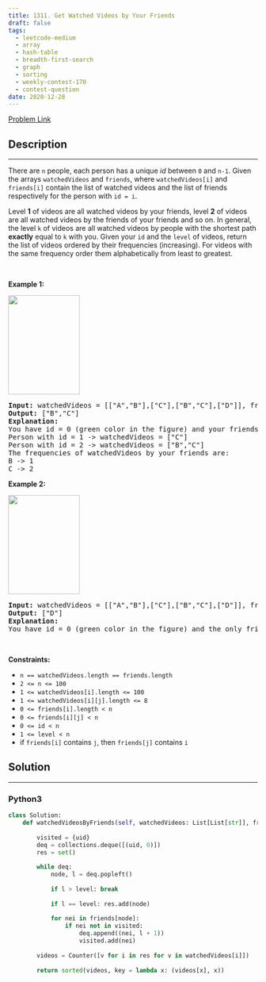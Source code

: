 ```yaml
---
title: 1311. Get Watched Videos by Your Friends
draft: false
tags: 
  - leetcode-medium
  - array
  - hash-table
  - breadth-first-search
  - graph
  - sorting
  - weekly-contest-170
  - contest-question
date: 2020-12-28
---
```


[Problem Link](https://leetcode.com/problems/get-watched-videos-by-your-friends/)

## Description

---
<p>There are <code>n</code> people, each person has a unique <em>id</em> between <code>0</code> and <code>n-1</code>. Given the arrays <code>watchedVideos</code> and <code>friends</code>, where <code>watchedVideos[i]</code> and <code>friends[i]</code> contain the list of watched videos and the list of friends respectively for the person with <code>id = i</code>.</p>

<p>Level <strong>1</strong> of videos are all watched videos by your&nbsp;friends, level <strong>2</strong> of videos are all watched videos by the friends of your&nbsp;friends and so on. In general, the level <code>k</code> of videos are all&nbsp;watched videos by people&nbsp;with the shortest path <strong>exactly</strong> equal&nbsp;to&nbsp;<code>k</code> with you. Given your&nbsp;<code>id</code> and the <code>level</code> of videos, return the list of videos ordered by their frequencies (increasing). For videos with the same frequency order them alphabetically from least to greatest.&nbsp;</p>

<p>&nbsp;</p>
<p><strong class="example">Example 1:</strong></p>

<p><strong><img alt="" src="https://assets.leetcode.com/uploads/2020/01/02/leetcode_friends_1.png" style="width: 144px; height: 200px;" /></strong></p>

<pre>
<strong>Input:</strong> watchedVideos = [[&quot;A&quot;,&quot;B&quot;],[&quot;C&quot;],[&quot;B&quot;,&quot;C&quot;],[&quot;D&quot;]], friends = [[1,2],[0,3],[0,3],[1,2]], id = 0, level = 1
<strong>Output:</strong> [&quot;B&quot;,&quot;C&quot;] 
<strong>Explanation:</strong> 
You have id = 0 (green color in the figure) and your friends are (yellow color in the figure):
Person with id = 1 -&gt; watchedVideos = [&quot;C&quot;]&nbsp;
Person with id = 2 -&gt; watchedVideos = [&quot;B&quot;,&quot;C&quot;]&nbsp;
The frequencies of watchedVideos by your friends are:&nbsp;
B -&gt; 1&nbsp;
C -&gt; 2
</pre>

<p><strong class="example">Example 2:</strong></p>

<p><strong><img alt="" src="https://assets.leetcode.com/uploads/2020/01/02/leetcode_friends_2.png" style="width: 144px; height: 200px;" /></strong></p>

<pre>
<strong>Input:</strong> watchedVideos = [[&quot;A&quot;,&quot;B&quot;],[&quot;C&quot;],[&quot;B&quot;,&quot;C&quot;],[&quot;D&quot;]], friends = [[1,2],[0,3],[0,3],[1,2]], id = 0, level = 2
<strong>Output:</strong> [&quot;D&quot;]
<strong>Explanation:</strong> 
You have id = 0 (green color in the figure) and the only friend of your friends is the person with id = 3 (yellow color in the figure).
</pre>

<p>&nbsp;</p>
<p><strong>Constraints:</strong></p>

<ul>
	<li><code>n == watchedVideos.length ==&nbsp;friends.length</code></li>
	<li><code>2 &lt;= n&nbsp;&lt;= 100</code></li>
	<li><code>1 &lt;=&nbsp;watchedVideos[i].length &lt;= 100</code></li>
	<li><code>1 &lt;=&nbsp;watchedVideos[i][j].length &lt;= 8</code></li>
	<li><code>0 &lt;= friends[i].length &lt; n</code></li>
	<li><code>0 &lt;= friends[i][j]&nbsp;&lt; n</code></li>
	<li><code>0 &lt;= id &lt; n</code></li>
	<li><code>1 &lt;= level &lt; n</code></li>
	<li>if&nbsp;<code>friends[i]</code> contains <code>j</code>, then <code>friends[j]</code> contains <code>i</code></li>
</ul>


## Solution

---
### Python3
``` py title='get-watched-videos-by-your-friends'
class Solution:
    def watchedVideosByFriends(self, watchedVideos: List[List[str]], friends: List[List[int]], uid: int, level: int) -> List[str]:
        
        visited = {uid}
        deq = collections.deque([(uid, 0)])
        res = set()
        
        while deq:
            node, l = deq.popleft()
            
            if l > level: break
            
            if l == level: res.add(node)
            
            for nei in friends[node]:
                if nei not in visited:
                    deq.append((nei, l + 1))
                    visited.add(nei)
            
        videos = Counter([v for i in res for v in watchedVideos[i]])
        
        return sorted(videos, key = lambda x: (videos[x], x))
                
```

